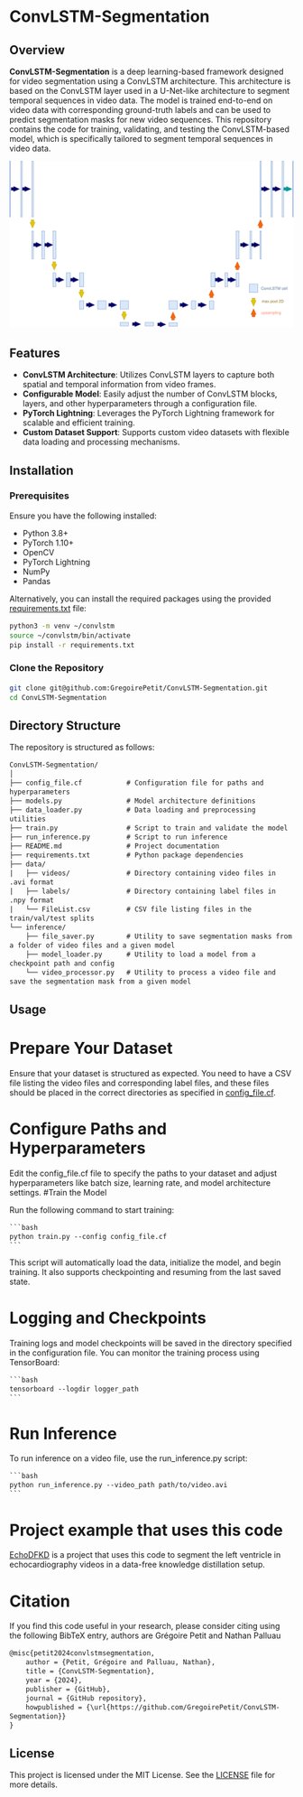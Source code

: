 # ConvLSTM-Segmentation

## Overview

**ConvLSTM-Segmentation** is a deep learning-based framework designed for video segmentation using a ConvLSTM architecture.
This architecture is based on the ConvLSTM layer used in a U-Net-like architecture to segment temporal sequences in video data. The model is trained end-to-end on video data with corresponding ground-truth labels and can be used to predict segmentation masks for new video sequences. This repository contains the code for training, validating, and testing the ConvLSTM-based model, which is specifically tailored to segment temporal sequences in video data.

![ConvLSTM-Segmentation](./figures/fig1.svg)

## Features

- **ConvLSTM Architecture**: Utilizes ConvLSTM layers to capture both spatial and temporal information from video frames.
- **Configurable Model**: Easily adjust the number of ConvLSTM blocks, layers, and other hyperparameters through a configuration file.
- **PyTorch Lightning**: Leverages the PyTorch Lightning framework for scalable and efficient training.
- **Custom Dataset Support**: Supports custom video datasets with flexible data loading and processing mechanisms.

## Installation

### Prerequisites

Ensure you have the following installed:

- Python 3.8+
- PyTorch 1.10+
- OpenCV
- PyTorch Lightning
- NumPy
- Pandas

Alternatively, you can install the required packages using the provided [requirements.txt](https://github.com/GregoirePetit/ConvLSTM-Segmentation/blob/main/requirements.txt) file:

```bash
python3 -m venv ~/convlstm
source ~/convlstm/bin/activate
pip install -r requirements.txt
```

### Clone the Repository

```bash
git clone git@github.com:GregoirePetit/ConvLSTM-Segmentation.git
cd ConvLSTM-Segmentation
```

## Directory Structure

The repository is structured as follows:

```
ConvLSTM-Segmentation/
│
├── config_file.cf           # Configuration file for paths and hyperparameters
├── models.py                # Model architecture definitions
├── data_loader.py           # Data loading and preprocessing utilities
├── train.py                 # Script to train and validate the model
├── run_inference.py         # Script to run inference
├── README.md                # Project documentation
├── requirements.txt         # Python package dependencies
├── data/
|   ├── videos/              # Directory containing video files in .avi format
|   ├── labels/              # Directory containing label files in .npy format
|   └── FileList.csv         # CSV file listing files in the train/val/test splits
└── inference/
    ├── file_saver.py        # Utility to save segmentation masks from a folder of video files and a given model
    ├── model_loader.py      # Utility to load a model from a checkpoint path and config
    └── video_processor.py   # Utility to process a video file and save the segmentation mask from a given model
```

## Usage
# Prepare Your Dataset

Ensure that your dataset is structured as expected. You need to have a CSV file listing the video files and corresponding label files, and these files should be placed in the correct directories as specified in [config_file.cf](https://github.com/GregoirePetit/ConvLSTM-Segmentation/blob/main/config_file.cf).
# Configure Paths and Hyperparameters

Edit the config_file.cf file to specify the paths to your dataset and adjust hyperparameters like batch size, learning rate, and model architecture settings.
#Train the Model

Run the following command to start training:
    
    ```bash
    python train.py --config config_file.cf
    ```

This script will automatically load the data, initialize the model, and begin training. It also supports checkpointing and resuming from the last saved state.

# Logging and Checkpoints

Training logs and model checkpoints will be saved in the directory specified in the configuration file. You can monitor the training process using TensorBoard:
    
    ```bash
    tensorboard --logdir logger_path
    ```

# Run Inference

To run inference on a video file, use the run_inference.py script:
    
    ```bash
    python run_inference.py --video_path path/to/video.avi
    ```

# Project example that uses this code

[EchoDFKD](https://github.com/GregoirePetit/EchoDFKD) is a project that uses this code to segment the left ventricle in echocardiography videos in a data-free knowledge distillation setup.

# Citation

If you find this code useful in your research, please consider citing using the following BibTeX entry, authors are Grégoire Petit and Nathan Palluau

```
@misc{petit2024convlstmsegmentation,
    author = {Petit, Grégoire and Palluau, Nathan},
    title = {ConvLSTM-Segmentation},
    year = {2024},
    publisher = {GitHub},
    journal = {GitHub repository},
    howpublished = {\url{https://github.com/GregoirePetit/ConvLSTM-Segmentation}}
}
```

## License

This project is licensed under the MIT License. See the [LICENSE](https://github.com/GregoirePetit/ConvLSTM-Segmentation/blob/main/LICENCE) file for more details.
